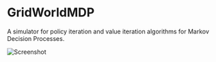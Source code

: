 # GridWorldMDP

A simulator for policy iteration and value iteration algorithms for Markov Decision Processes.

![Screenshot](Images/Screenshots/1.png)
